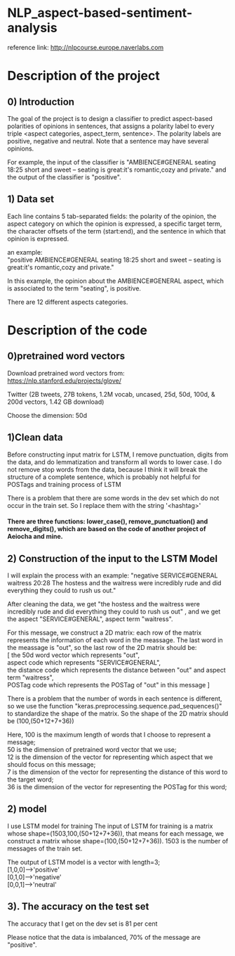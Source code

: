 # NLP_aspect-based-sentiment-analysis
reference link: http://nlpcourse.europe.naverlabs.com

# Description of the project
## 0) Introduction 
The goal of the project is to design a classifier to predict aspect-based polarities of opinions in
sentences, that assigns a polarity label to every triple <aspect categories, aspect_term, sentence>.
The polarity labels are positive, negative and neutral. Note that a sentence may have several
opinions.  

For example, the input of the classifier is "AMBIENCE#GENERAL seating 18:25 short and sweet – seating is great:it's romantic,cozy and private." and the output of the classifier is "positive".  

## 1) Data set
Each line contains 5 tab-separated fields: the polarity of the opinion, the aspect category on which
the opinion is expressed, a specific target term, the character offsets of the term (start:end), and the
sentence in which that opinion is expressed.  

an example:  
"positive AMBIENCE#GENERAL seating 18:25 short and sweet – seating is great:it's romantic,cozy and private."  

In this example, the opinion about the AMBIENCE#GENERAL aspect, which is associated to the term "seating", is positive.  

There are 12 different aspects categories.  

# Description of the code
## 0)pretrained word vectors
Download pretrained word vectors from: https://nlp.stanford.edu/projects/glove/

Twitter (2B tweets, 27B tokens, 1.2M vocab, uncased, 25d, 50d, 100d, & 200d vectors, 1.42 GB download)

Choose the dimension: 50d 

## 1)Clean data
Before constructing input matrix for LSTM, I remove punctuation, digits from the data, and do lemmatization and transform all words to lower case. I do not remove stop words from the data, because I think it will break the structure of a complete sentence, which is probably not helpful for POSTags and training process of LSTM

There is a problem that there are some words in the dev set which do not occur in the train set. So I replace them with the string '\<hashtag\>'

#### There are three functions: lower_case(), remove_punctuation() and remove_digits(), which are based on the code of another project of Aeiocha and mine.

## 2) Construction of the input to the LSTM Model
I will explain the process with an example:
"negative SERVICE#GENERAL waitress 20:28 The hostess and the waitress were incredibly rude and did everything they could to rush us out."  

After cleaning the data, we get "the hostess and the waitress were incredibly rude and did everything they could to rush us out" , and we get the aspect "SERVICE#GENERAL", aspect term "waitress".  

For this message, we construct a 2D matrix: each row of the matrix represents the information of each word in the meassage. The last word in the meassage is "out", so the last row of the 2D matrix should be:   
[ the 50d word vector which represents "out",   
aspect code which represents "SERVICE#GENERAL",   
the distance code which represents the distance between "out" and aspect term "waitress",  
POSTag code which represents the POSTag of "out" in this message ]

There is a problem that the number of words in each sentence is different, so we use the function "keras.preprocessing.sequence.pad_sequences()" to standardize the shape of the matrix. So the shape of the 2D matrix should be (100,(50+12+7+36))  

Here, 100 is the maximum length of words that I choose to represent a message;  
50 is the dimension of pretrained word vector that we use;  
12 is the dimension of the vector for representing which aspect that we should focus on this message;  
7 is the dimension of the vector for representing the distance of this word to the target word;  
36 is the dimension of the vector for representing the POSTag for this word;  

## 2) model
I use LSTM model for training
The input of LSTM for training is a matrix whose shape=(1503,100,(50+12+7+36)), that means for each message, we construct a matrix whose shape=(100,(50+12+7+36)). 1503 is the number of messages of the train set.


The output of LSTM model is a vector with length=3;  
[1,0,0]-->'positive'  
[0,1,0]-->'negative'  
[0,0,1]-->'neutral'  

## 3). The accuracy  on the test set
The accuracy that I get on the dev set is 81 per cent

Please notice that the data is imbalanced, 70% of the message are "positive".

